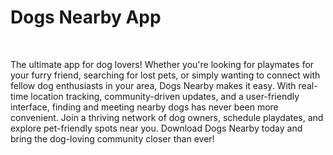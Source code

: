 <h1>Dogs Nearby App</h1>
  <br>
  <p> The ultimate app for dog lovers! Whether you're looking for playmates for your furry friend, searching for lost pets, or simply wanting to connect with fellow dog enthusiasts in your area, Dogs Nearby makes it easy. With real-time location tracking, community-driven updates, and a user-friendly interface, finding and meeting nearby dogs has never been more convenient. Join a thriving network of dog owners, schedule playdates, and explore pet-friendly spots near you. Download Dogs Nearby today and bring the dog-loving community closer than ever!</p>
